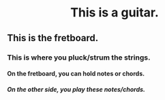 <html>

<head>
  
 <style>
h1 {text-align: center;}
p {text-align: center;}
</style>
  
<title> GUItar Basics </title>

</head>

<body>
  
  <h1> <strong>This is a guitar.</strong> </h1>
  
  <h2> This is the fretboard. </h2>
  
  <h3> This is where you pluck/strum the strings. </h3>
  
  <h4> On the fretboard, you can hold notes or chords. </h4>
  
  <h5> On the other side, you play these notes/chords. </h5>
  
</body>

<html>
